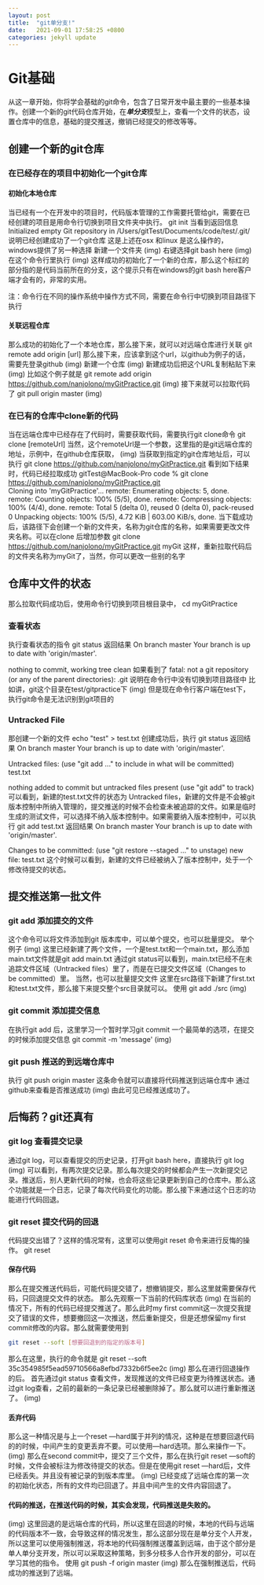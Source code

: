 ```yaml
---
layout: post
title:  "git单分支!"
date:   2021-09-01 17:58:25 +0800
categories: jekyll update
---
```

# Git基础
从这一章开始，你将学会基础的git命令，包含了日常开发中最主要的一些基本操作。创建一个新的git代码仓库开始，在***单分支***模型上，查看一个文件的状态，设置仓库中的信息，基础的提交推送，撤销已经提交的修改等等。
## 创建一个新的git仓库

### 在已经存在的项目中初始化一个git仓库
#### 初始化本地仓库
当已经有一个在开发中的项目时，代码版本管理的工作需要托管给git，需要在已经创建的项目是用命令行切换到项目文件夹中执行。
git init
当看到返回信息
Initialized empty Git repository in /Users/gitTest/Documents/code/test/.git/
说明已经创建成功了一个git仓库
这是上述在osx 和linux 是这么操作的，windows提供了另一种选择
新建一个文件夹
(img)
右键选择git bash here
(img)
在这个命令行里执行
(img)
这样成功的初始化了一个新的仓库，那么这个标红的部分指的是代码当前所在的分支，这个提示只有在windows的git bash here客户端才会有的，非常的实用。

注：命令行在不同的操作系统中操作方式不同，需要在命令行中切换到项目路径下执行

#### 关联远程仓库
那么成功的初始化了一个本地仓库，那么接下来，就可以对远端仓库进行关联
git remote add origin [url]
那么接下来，应该拿到这个url，以github为例子的话，需要先登录github
(img)
新建一个仓库
(img)
新建成功后把这个URL复制粘贴下来
(img)
比如这个例子就是
git remote add origin https://github.com/nanjolono/myGitPractice.git
(img)
接下来就可以拉取代码了
git pull origin master
(img)
### 在已有的仓库中clone新的代码
当在远端仓库中已经存在了代码时，需要获取代码，需要执行git clone命令
git clone [remoteUrl]
当然，这个remoteUrl是一个参数，这里指的是git远端仓库的地址，示例中，在github仓库获取，
(img)
当获取到指定的git仓库地址后，可以执行
git clone https://github.com/nanjolono/myGitPractice.git
看到如下结果时，代码已经拉取成功
gitTest@MacBook-Pro code % git clone https://github.com/nanjolono/myGitPractice.git                                                   
Cloning into 'myGitPractice'...
remote: Enumerating objects: 5, done.
remote: Counting objects: 100% (5/5), done.
remote: Compressing objects: 100% (4/4), done.
remote: Total 5 (delta 0), reused 0 (delta 0), pack-reused 0
Unpacking objects: 100% (5/5), 4.72 KiB | 603.00 KiB/s, done.
当下载成功后，该路径下会创建一个新的文件夹，名称为git仓库的名称，如果需要更改文件夹名称。可以在clone 后增加参数
git clone https://github.com/nanjolono/myGitPractice.git myGit
这样，重新拉取代码后的文件夹名称为myGit了，当然，你可以更改一些别的名字 
## 仓库中文件的状态
那么拉取代码成功后，使用命令行切换到项目根目录中，
cd myGitPractice
### 查看状态
执行查看状态的指令
git status
返回结果
On branch master
Your branch is up to date with 'origin/master'.

nothing to commit, working tree clean
如果看到了
fatal: not a git repository (or any of the parent directories): .git
说明在命令行中没有切换到项目路径中
比如讲，git这个目录在test/gitpractice下
(img)
但是现在命令行客户端在test下，执行git命令是无法识别到git项目的

### Untracked File
那创建一个新的文件
echo "test" > test.txt
创建成功后，执行
git status
返回结果
On branch master
Your branch is up to date with 'origin/master'.

Untracked files:
  (use "git add <file>..." to include in what will be committed)
	test.txt

nothing added to commit but untracked files present (use "git add" to track)
可以看到，新建的test.txt文件的状态为 Untracked files，新建的文件是不会被git版本控制中所纳入管理的，提交推送的时候不会检查未被追踪的文件。如果是临时生成的测试文件，可以选择不纳入版本控制中。如果需要纳入版本控制中，可以执行
git add test.txt
返回结果
On branch master
Your branch is up to date with 'origin/master'.

Changes to be committed:
  (use "git restore --staged <file>..." to unstage)
	new file:   test.txt
这个时候可以看到，新建的文件已经被纳入了版本控制中，处于一个修改待提交的状态。
## 提交推送第一批文件
### git add 添加提交的文件
这个命令可以将文件添加到git 版本库中，可以单个提交，也可以批量提交。
举个例子
(img)
这里已经新建了两个文件，一个是test.txt和一个main.txt，那么添加main.txt文件就是git add main.txt
通过git status可以看到，main.txt已经不在未追踪文件区域（Untracked files）里了，而是在已提交文件区域（Changes to be committed）里。
当然，也可以批量提交文件
这里在src路径下新建了first.txt和test.txt文件，那么接下来提交整个src目录就可以。
使用
git add ./src
(img)
### git commit  添加提交信息
在执行git add 后，这里学习一个暂时学习git commit 一个最简单的选项，在提交的时候添加提交信息
git commit -m 'message'
(img)
### git push 推送的到远端仓库中
执行
git push origin master
这条命令就可以直接将代码推送到远端仓库中
通过github来查看是否推送成功
(img)
由此可见已经推送成功了。
## 后悔药？git还真有
### git log 查看提交记录
通过git log，可以查看提交的历史记录，打开git bash here，直接执行
git log 
(img)
可以看到，有两次提交记录。那么每次提交的时候都会产生一次新提交记录。推送后，别人更新代码的时候，也会将这些记录更新到自己的仓库中。那么这个功能就是一个日志，记录了每次代码变化的功能。那么接下来通过这个日志的功能进行代码回退。
### git reset 提交代码的回退
代码提交出错了？这样的情况常有，这里可以使用git reset 命令来进行反悔的操作。
git reset 

#### 保存代码
那么在提交推送代码后，可能代码提交错了，想撤销提交，那么这里就需要保存代码，只回退提交文件的状态。
那么先观察一下当前的代码库状态
(img)
在当前的情况下，所有的代码已经提交推送了。那么此时my first commit这一次提交我提交了错误的文件，想要撤回这一次推送，然后重新提交，但是还想保留my first commit修改的内容。那么就需要使用到
```bash
git reset --soft [想要回退到的指定的版本号]
```
那么在这里，执行的命令就是
git reset --soft 35c354985f5ead59710566a8efbd7332b6f5ee2c
(img)
那么在进行回退操作的后。
首先通过git status 查看文件，发现推送的文件已经变更为待推送状态。通过git log查看，之前的最新的一条记录已经被删除掉了。那么就可以进行重新推送了。
(img)

#### 丢弃代码
那么这一种情况是与上一个reset —hard属于并列的情况，这种是在想要回退代码的的时候，中间产生的变更丢弃不要。可以使用—hard选项。那么来操作一下。
(img)
那么在second commit中，提交了三个文件，那么在执行git reset —soft的时候，文件会被标注为修改待提交的状态。但是在使用git reset —hard后，文件已经丢失。并且没有被记录的到版本库里。
(img)
已经变成了远端仓库的第一次的初始化状态，所有的文件均已回退了。并且中间产生的文件内容回退了。

#### 代码的推送，在推送代码的时候，其实会发现，代码推送是失败的。
(img)
这里回退的是远端仓库的代码，所以这里在回退的时候，本地的代码与远端的代码版本不一致，会导致这样的情况发生，那么这部分现在是单分支个人开发，所以这里可以使用强制推送，将本地的代码强制推送覆盖到远端，由于这个部分是单人单分支开发，所以可以采取这种策略，到多分枝多人合作开发的部分，可以在学习其他的指令。
使用
git push -f origin master
(img)
那么在强制推送后，代码成功的推送到了远端。

